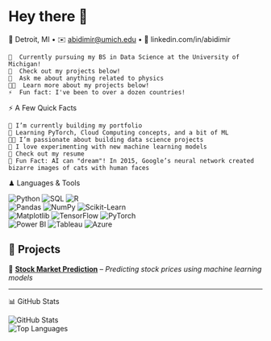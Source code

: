 # Hey there 👋 #

📍 Detroit, MI • ✉️ abidimir@umich.edu • 🔗 linkedin.com/in/abidimir

    🌱  Currently pursuing my BS in Data Science at the University of Michigan!
    💬  Check out my projects below!
    🔭  Ask me about anything related to physics
    👨‍💻  Learn more about my projects below!
    ⚡  Fun fact: I've been to over a dozen countries!

⚡️ A Few Quick Facts

    🔭 I’m currently building my portfolio
    🧐 Learning PyTorch, Cloud Computing concepts, and a bit of ML
    👨‍💻 I’m passionate about building data science projects
    📝 I love experimenting with new machine learning models
    📙 Check out my resume
    🎉 Fun Fact: AI can "dream"! In 2015, Google’s neural network created bizarre images of cats with human faces

♟ Languages & Tools

![Python](https://img.shields.io/badge/Python-3776AB?style=flat&logo=python&logoColor=white)  ![SQL](https://img.shields.io/badge/SQL-CC2927?style=flat&logo=postgresql&logoColor=white)  ![R](https://img.shields.io/badge/R-276DC3?style=flat&logo=r&logoColor=white)  
![Pandas](https://img.shields.io/badge/Pandas-150458?style=flat&logo=pandas&logoColor=white)  ![NumPy](https://img.shields.io/badge/Numpy-013243?style=flat&logo=numpy&logoColor=white)  ![Scikit-Learn](https://img.shields.io/badge/Scikit--Learn-F7931E?style=flat&logo=scikit-learn&logoColor=white)  
![Matplotlib](https://img.shields.io/badge/Matplotlib-11557C?style=flat&logo=python&logoColor=white)  ![TensorFlow](https://img.shields.io/badge/TensorFlow-FF6F00?style=flat&logo=tensorflow&logoColor=white)  ![PyTorch](https://img.shields.io/badge/PyTorch-EE4C2C?style=flat&logo=pytorch&logoColor=white)  
![Power BI](https://img.shields.io/badge/Power%20BI-F2C811?style=flat&logo=powerbi&logoColor=black)  ![Tableau](https://img.shields.io/badge/Tableau-E97627?style=flat&logo=tableau&logoColor=white)  ![Azure](https://img.shields.io/badge/Azure-0078D4?style=flat&logo=microsoft-azure&logoColor=white)  

## 📌 Projects  
🔹 **[Stock Market Prediction](https://github.com/yourusername/project1)** – *Predicting stock prices using machine learning models*  

---

📊 GitHub Stats  

![GitHub Stats](https://github-readme-stats.vercel.app/api?username=your-github-username&show_icons=true&hide=prs,issues&theme=gruvbox)  
![Top Languages](https://github-readme-stats.vercel.app/api/top-langs/?username=your-github-username&layout=compact&theme=gruvbox)

